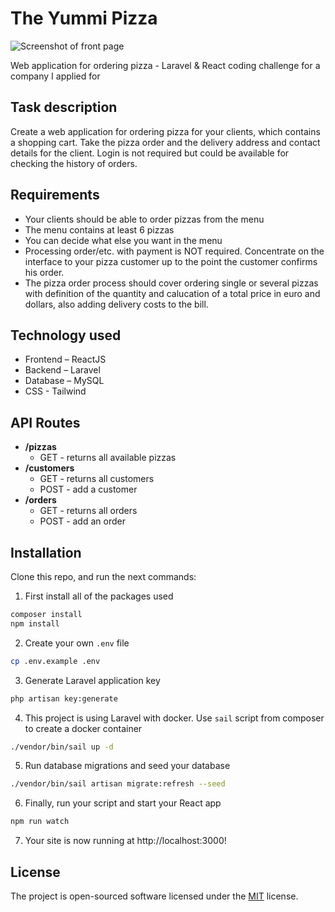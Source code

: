 # The Yummi Pizza

![Screenshot of front page](public/images/the_yummi_pizza.gif)

Web application for ordering pizza - Laravel & React coding challenge for a
company I applied for

## Task description

Create a web application for ordering pizza for your clients, which contains a
shopping cart. Take the pizza order and the delivery address and contact details
for the client. Login is not required but could be available for checking the
history of orders.

## Requirements

- Your clients should be able to order pizzas from the menu
- The menu contains at least 6 pizzas
- You can decide what else you want in the menu
- Processing order/etc. with payment is NOT required. Concentrate on the
  interface to your pizza customer up to the point the customer confirms his
  order.
- The pizza order process should cover ordering single or several pizzas with
  definition of the quantity and calucation of a total price in euro and
  dollars, also adding delivery costs to the bill.

## Technology used

- Frontend – ReactJS
- Backend – Laravel
- Database – MySQL
- CSS - Tailwind

## API Routes

- **/pizzas**
  - GET - returns all available pizzas
- **/customers**
  - GET - returns all customers
  - POST - add a customer
- **/orders**
  - GET - returns all orders
  - POST - add an order

## Installation

Clone this repo, and run the next commands:

1. First install all of the packages used

```bash
composer install
npm install
```

2. Create your own `.env` file

```bash
cp .env.example .env
```

3. Generate Laravel application key

```bash
php artisan key:generate
```

4. This project is using Laravel with docker. Use `sail` script from composer to
   create a docker container

```bash
./vendor/bin/sail up -d
```

5. Run database migrations and seed your database

```bash
./vendor/bin/sail artisan migrate:refresh --seed
```

6. Finally, run your script and start your React app

```bash
npm run watch
```

7. Your site is now running at http://localhost:3000!

## License

The project is open-sourced software licensed under the [MIT](./LICENSE) license.
